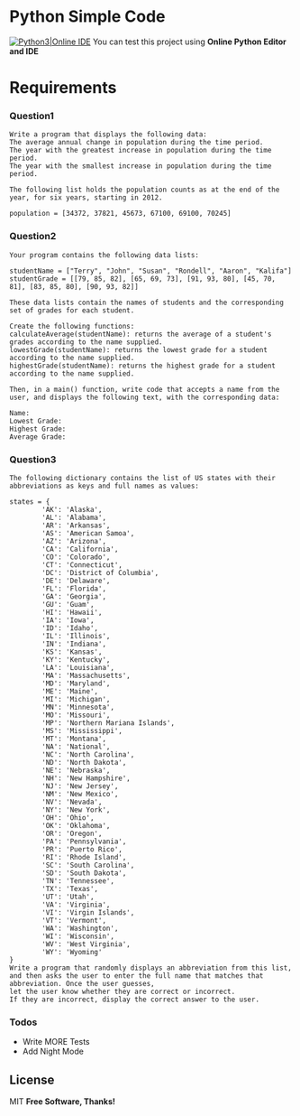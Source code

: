# Python Simple Code

[![Python3|Online IDE](https://d1jnx9ba8s6j9r.cloudfront.net/blog/wp-content/uploads/2019/06/idle.png)](https://repl.it/languages/python3)
You can test this project using **Online Python Editor and IDE**

# Requirements

  ### Question1
    Write a program that displays the following data:
    The average annual change in population during the time period.
    The year with the greatest increase in population during the time period.
    The year with the smallest increase in population during the time period.

    The following list holds the population counts as at the end of the year, for six years, starting in 2012.

    population = [34372, 37821, 45673, 67100, 69100, 70245] 

  ### Question2
    Your program contains the following data lists:

    studentName = ["Terry", "John", "Susan", "Rondell", "Aaron", "Kalifa"]
    studentGrade = [[79, 85, 82], [65, 69, 73], [91, 93, 80], [45, 70, 81], [83, 85, 80], [90, 93, 82]]

    These data lists contain the names of students and the corresponding set of grades for each student. 

    Create the following functions:
    calculateAverage(studentName): returns the average of a student's grades according to the name supplied.
    lowestGrade(studentName): returns the lowest grade for a student according to the name supplied.
    highestGrade(studentName): returns the highest grade for a student according to the name supplied.

    Then, in a main() function, write code that accepts a name from the user, and displays the following text, with the corresponding data:

    Name:
    Lowest Grade: 
    Highest Grade:
    Average Grade:

  ### Question3
    The following dictionary contains the list of US states with their abbreviations as keys and full names as values:

    states = {
            'AK': 'Alaska',
            'AL': 'Alabama',
            'AR': 'Arkansas',
            'AS': 'American Samoa',
            'AZ': 'Arizona',
            'CA': 'California',
            'CO': 'Colorado',
            'CT': 'Connecticut',
            'DC': 'District of Columbia',
            'DE': 'Delaware',
            'FL': 'Florida',
            'GA': 'Georgia',
            'GU': 'Guam',
            'HI': 'Hawaii',
            'IA': 'Iowa',
            'ID': 'Idaho',
            'IL': 'Illinois',
            'IN': 'Indiana',
            'KS': 'Kansas',
            'KY': 'Kentucky',
            'LA': 'Louisiana',
            'MA': 'Massachusetts',
            'MD': 'Maryland',
            'ME': 'Maine',
            'MI': 'Michigan',
            'MN': 'Minnesota',
            'MO': 'Missouri',
            'MP': 'Northern Mariana Islands',
            'MS': 'Mississippi',
            'MT': 'Montana',
            'NA': 'National',
            'NC': 'North Carolina',
            'ND': 'North Dakota',
            'NE': 'Nebraska',
            'NH': 'New Hampshire',
            'NJ': 'New Jersey',
            'NM': 'New Mexico',
            'NV': 'Nevada',
            'NY': 'New York',
            'OH': 'Ohio',
            'OK': 'Oklahoma',
            'OR': 'Oregon',
            'PA': 'Pennsylvania',
            'PR': 'Puerto Rico',
            'RI': 'Rhode Island',
            'SC': 'South Carolina',
            'SD': 'South Dakota',
            'TN': 'Tennessee',
            'TX': 'Texas',
            'UT': 'Utah',
            'VA': 'Virginia',
            'VI': 'Virgin Islands',
            'VT': 'Vermont',
            'WA': 'Washington',
            'WI': 'Wisconsin',
            'WV': 'West Virginia',
            'WY': 'Wyoming'
    }
    Write a program that randomly displays an abbreviation from this list, 
    and then asks the user to enter the full name that matches that abbreviation. Once the user guesses, 
    let the user know whether they are correct or incorrect. 
    If they are incorrect, display the correct answer to the user.

### Todos

 - Write MORE Tests
 - Add Night Mode

License
----
MIT
**Free Software, Thanks!**

